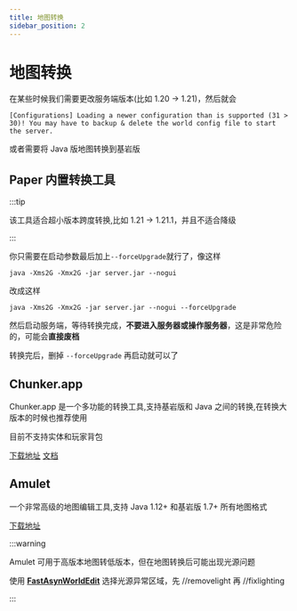 ```yaml
---
title: 地图转换
sidebar_position: 2
---
```


# 地图转换

在某些时候我们需要更改服务端版本(比如 1.20 -> 1.21)，然后就会

<!--markdownlint-disable line-length-->

```text
[Configurations] Loading a newer configuration than is supported (31 > 30)! You may have to backup & delete the world config file to start the server.
```

<!--markdownlint-enable line-length-->

或者需要将 Java 版地图转换到基岩版

## Paper 内置转换工具

:::tip

该工具适合超小版本跨度转换,比如 1.21 -> 1.21.1，并且不适合降级

:::

你只需要在启动参数最后加上`--forceUpgrade`就行了，像这样

```shell
java -Xms2G -Xmx2G -jar server.jar --nogui
```

改成这样

```shell
java -Xms2G -Xmx2G -jar server.jar --nogui --forceUpgrade
```

然后启动服务端，等待转换完成，**不要进入服务器或操作服务器**，这是非常危险的，可能会**直接废档**

转换完后，删掉 `--forceUpgrade` 再启动就可以了

## Chunker.app

Chunker.app 是一个多功能的转换工具,支持基岩版和 Java 之间的转换,在转换大版本的时候也推荐使用

目前不支持实体和玩家背包

[下载地址](https://www.chunker.app/) [文档](https://learn.microsoft.com/en-us/minecraft/creator/documents/chunkeroverview?view=minecraft-bedrock-stable)

## Amulet

一个非常高级的地图编辑工具,支持 Java 1.12+ 和基岩版 1.7+ 所有地图格式

[下载地址](https://www.amuletmc.com/)

:::warning

Amulet 可用于高版本地图转低版本，但在地图转换后可能出现光源问题

使用 **[FastAsynWorldEdit](https://modrinth.com/plugin/fastasyncworldedit/)** 选择光源异常区域，先 //removelight 再 //fixlighting

:::